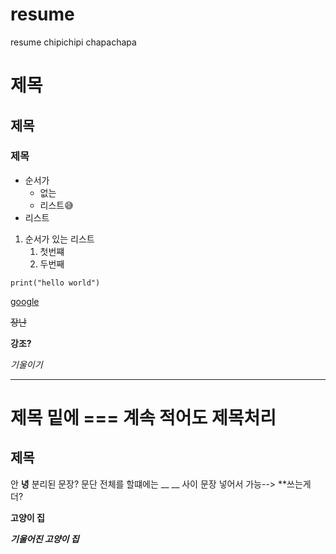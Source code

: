 # resume
resume chipichipi chapachapa
# 제목
## 제목
### 제목

- 순서가
  - 없는
  - 리스트😅
- 리스트

1. 순서가 있는 리스트
    1. 첫번쨰
    2. 두번째
```
print("hello world")

```

[google](https://www.google.com/)

~~장난~~

**강조?**

*기울이기*

---


제목 밑에 === 계속 적어도 제목처리 
=======


제목
------

안 __녕__ 분리된 문장? 문단 전체를 할떄에는 __ __ 사이 문장 넣어서 가능--> **쓰는게 더?

**고양이 집**

***기울어진 고양이 집***

